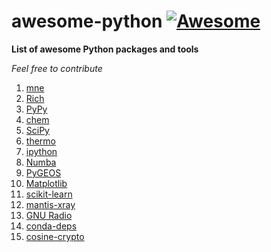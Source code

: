 # awesome-python [![Awesome](https://cdn.rawgit.com/sindresorhus/awesome/d7305f38d29fed78fa85652e3a63e154dd8e8829/media/badge.svg)](https://github.com/Mentors4EDU/awesome-python)
**List of awesome Python packages and tools**

*Feel free to contribute*

1. [mne](https://mne.tools/)
2. [Rich](https://pypi.org/project/rich/)
3. [PyPy](https://www.pypy.org/)
4. [chem](https://pypi.org/project/chem/)
5. [SciPy](https://scipy.org/)
6. [thermo](https://pypi.org/project/thermo/)
7. [ipython](https://pypi.org/project/ipython/)
8. [Numba](https://numba.pydata.org/)
9. [PyGEOS](https://pygeos.readthedocs.io/)
10. [Matplotlib](https://matplotlib.org/)
11. [scikit-learn](https://scikit-learn.org/stable/)
12. [mantis-xray](https://spectromicroscopy.com/)
13. [GNU Radio](https://github.com/gnuradio/gnuradio)
14. [conda-deps](https://pypi.org/project/conda-deps/)
15. [cosine-crypto](https://cosine-documentation.readthedocs.io/en/latest/)
